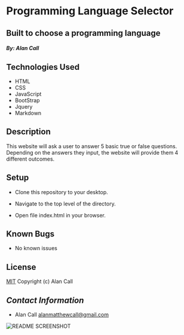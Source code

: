 # **Programming Language Selector**

## Built to choose a programming language 

#### *By: Alan Call*

## Technologies Used

* HTML
* CSS
* JavaScript
* BootStrap
* Jquery
* Markdown

## Description

This website will ask a user to answer 5 basic true or false questions. Depending on the answers they input, the website will provide them 4 different outcomes.

## Setup

- Clone this repository to your desktop.

- Navigate to the top level of the directory.

- Open file index.html in your browser.

## Known Bugs

- No known issues

## License

[MIT](LICENSE.txt)
Copyright (c) Alan Call

## _Contact Information_

 * Alan Call alanmatthewcall@gmail.com

 
 ![README SCREENSHOT](readme-screenshot.png)
